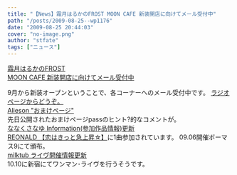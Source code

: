 ```yaml
---
title: "【News】霜月はるかのFROST MOON CAFE 新装開店に向けてメール受付中"
path: "/posts/2009-08-25--wp1176"
date: "2009-08-25 20:44:03"
cover: "no-image.png"
author: "stfate"
tags: ["ニュース"]
---
```


<style type="text/css">
<!--
p {white-space: pre-wrap};
-->
</style>

<a  href="http://www.team-e.co.jp/information/2009/08/20090824-1.html" target="_blank">霜月はるかのFROST MOON CAFE 新装開店に向けてメール受付中</a>
<div >9月から新装オープンということで、各コーナーへのメール受付中です。
<a href="http://www.timerocket.co.jp/fmc/" target="_blank">ラジオページからどうぞ。</a></div>
<a  href="http://alieson.jugem.jp/" target="_blank">Alieson "おまけページ"</a>
<div >先日公開されたおまけページpassのヒント?的なコメントが。</div>
<a  href="http://7kusa-nayu.net/" target="_blank">ななくさなゆ Information(参加作品情報)更新</a>
<div ><a href="http://uki2girl.fool.jp/reonald/index.html" target="_blank">REONALD 【恋はきっと急上昇☆】</a>に1曲参加されています。
09.06開催ボーマス9にて頒布。</div>
<a  href="http://www.milktub.com/" target="_blank">milktub ライヴ開催情報更新</a>
<div >10.10に新宿にてワンマン･ライヴを行うそうです。</div>
